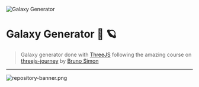 ![Galaxy Generator](https://res.cloudinary.com/alvarosaburido/image/upload/v1642055935/galaxy-generator_erfcjy.png)

# Galaxy Generator 🌌 🪐

> Galaxy generator done with [ThreeJS](https://threejs.org/) following the amazing course on [threejs-journey](https://threejs-journey.com/) by [Bruno Simon](https://bruno-simon.com/)

---

![repository-banner.png](https://res.cloudinary.com/alvarosaburido/image/upload/v1612193118/as-portfolio/Repo_Banner_kexozw.png)

